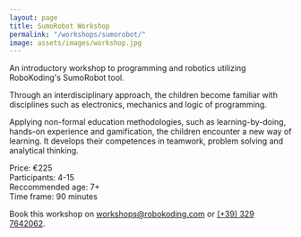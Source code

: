 ```yaml
---
layout: page
title: SumoRobot Workshop
permalink: "/workshops/sumorobot/"
image: assets/images/workshop.jpg
---
```


An introductory workshop to programming and robotics utilizing RoboKoding's SumoRobot tool.

Through an interdisciplinary approach, the children become familiar with disciplines such as electronics, mechanics and logic of programming.

Applying non-formal education methodologies, such as learning-by-doing, hands-on experience and gamification, the children encounter a new way of learning. It develops their competences in teamwork, problem solving and analytical thinking.

Price: €225  
Participants: 4-15  
Reccommended age: 7+  
Time frame: 90 minutes

Book this workshop on [workshops@robokoding.com](#) or [(+39) 329 7642062](#).
